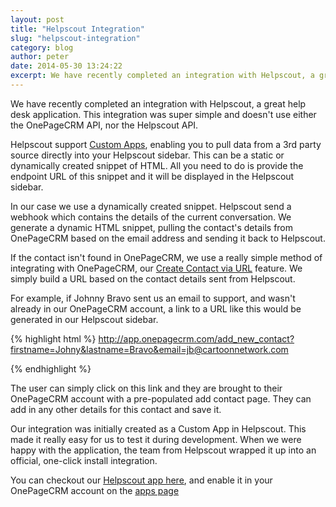 ```yaml
---
layout: post
title: "Helpscout Integration"
slug: "helpscout-integration"
category: blog
author: peter
date: 2014-05-30 13:24:22
excerpt: We have recently completed an integration with Helpscout, a great help desk application. This integration was super simple and doesn't use either API. Here's how we did it.
---
```


We have recently completed an integration with Helpscout, a great help desk application. This integration was super simple and doesn't use either the OnePageCRM API, nor the Helpscout API.

Helpscout support [Custom Apps](http://developer.helpscout.net/custom-apps/), enabling you to pull data from a 3rd party source directly into your Helpscout sidebar. This can be a static or dynamically created snippet of HTML. All you need to do is provide the endpoint URL of this snippet and it will be displayed in the Helpscout sidebar. 

In our case we use a dynamically created snippet. Helpscout send a webhook which contains the details of the current conversation. We generate a dynamic HTML snippet, pulling the contact's details from OnePageCRM based on the email address and sending it back to Helpscout.

If the contact isn't found in OnePageCRM, we use a really simple method of integrating with OnePageCRM, our [Create Contact via URL](http://developer.onepagecrm.com/webhooksmore/quickcreateurlparams.html) feature. 
We simply build a URL based on the contact details sent from Helpscout.

For example, if Johnny Bravo sent us an email to support, and wasn't already in our OnePageCRM account, a link to a URL like this would be generated in our Helpscout sidebar.

{% highlight html %}
http://app.onepagecrm.com/add_new_contact?firstname=Johny&lastname=Bravo&email=jb@cartoonnetwork.com

{% endhighlight %}

The user can simply click on this link and they are brought to their OnePageCRM account with a pre-populated add contact page. They can add in any other details for this contact and save it.


Our integration was initially created as a Custom App in Helpscout. This made it really easy for us to test it during development. When we were happy with the application, the team from Helpscout wrapped it up into an official, one-click install integration.

You can checkout our [Helpscout app here](https://www.helpscout.net/apps/onepagecrm/), and enable it in your OnePageCRM account on the [apps page](https://app.onepagecrm.com/apps/)